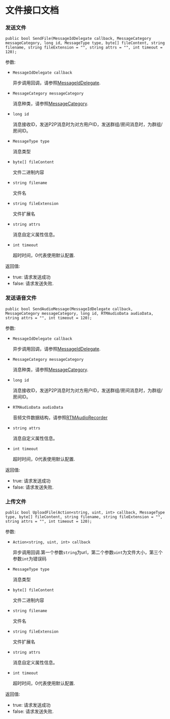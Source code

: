 # 文件接口文档

### 发送文件

	public bool SendFile(MessageIdDelegate callback, MessageCategory messageCategory, long id, MessageType type, byte[] fileContent, string filename, string fileExtension = "", string attrs = "", int timeout = 120);
	
参数:

+ `MessageIdDelegate callback`

	异步调用回调，请参照[MessageIdDelegate](../Delegates.md#MessageIdDelegate).

+ `MessageCategory messageCategory`

	消息种类，请参照[MessageCategory](../Delegates.md#MessageCategory).

+ `long id`

    消息接收ID，发送P2P消息时为对方用户ID，发送群组/房间消息时，为群组/房间ID。

+ `MessageType type`

	消息类型

+ `byte[] fileContent`

    文件二进制内容

+ `string filename`

    文件名

+ `string fileExtension`

    文件扩展名

+ `string attrs`

	消息自定义属性信息。

+ `int timeout`

	超时时间，0代表使用默认配置.

返回值:

+ true: 请求发送成功
+ false: 请求发送失败.

### 发送语音文件

	public bool SendAudioMessage(MessageIdDelegate callback, MessageCategory messageCategory, long id, RTMAudioData audioData, string attrs = "", int timeout = 120);
	
参数:

+ `MessageIdDelegate callback`

	异步调用回调，请参照[MessageIdDelegate](../Delegates.md#MessageIdDelegate).

+ `MessageCategory messageCategory`

	消息种类，请参照[MessageCategory](../Delegates.md#MessageCategory).

+ `long id`

    消息接收ID，发送P2P消息时为对方用户ID，发送群组/房间消息时，为群组/房间ID。

+ `RTMAudioData audioData`

    音频文件数据结构，请参照[RTMAudioRecorder](RTMAudioRecorder.md)

+ `string attrs`

	消息自定义属性信息。

+ `int timeout`

	超时时间，0代表使用默认配置.

返回值:

+ true: 请求发送成功
+ false: 请求发送失败.


### 上传文件

	public bool UploadFile(Action<string, uint, int> callback, MessageType type, byte[] fileContent, string filename, string fileExtension = "", string attrs = "", int timeout = 120);
	
参数:

+ `Action<string, uint, int> callback`

	异步调用回调.第一个参数`string`为url，第二个参数`uint`为文件大小，第三个参数`int`为错误码

+ `MessageType type`

	消息类型

+ `byte[] fileContent`

    文件二进制内容

+ `string filename`

    文件名

+ `string fileExtension`

    文件扩展名

+ `string attrs`

	消息自定义属性信息。

+ `int timeout`

	超时时间，0代表使用默认配置.

返回值:

+ true: 请求发送成功
+ false: 请求发送失败.